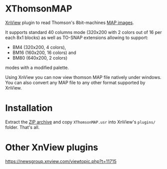 # XThomsonMAP
[XnView](https://www.xnview.com/) plugin to read Thomson's 8bit-machines [MAP images](https://web.archive.org/web/20181119103222/http://collection.thomson.free.fr/code/articles/prehisto_bulletin/page.php?XI=0&XJ=13).

It supports standard 40 columns mode (320x200 with 2 colors out of 16 per each 8x1 blocks) as well as TO-SNAP extensions allowing to support:
* BM4 (320x200, 4 colors), 
* BM16 (160x200, 16 colors) and 
* BM80 (640x200, 2 colors)

modes with a modified palette.

Using XnView you can now view thomson MAP file natively under windows. You can also convert any MAP file to any other format supported by XnView.

# Installation

Extract the [ZIP archive](XThomsonMAP.zip) and copy `XThomsonMAP.usr` into XnView's `plugins/` folder. That's all.

# Other XnView plugins

https://newsgroup.xnview.com/viewtopic.php?t=11715
